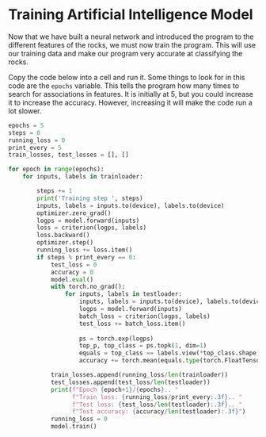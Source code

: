 # Training Artificial Intelligence Model

Now that we have built a neural network and introduced the program to the different features of the rocks, we must now train the program. This will use our training data and make our program very accurate at classifying the rocks.

Copy the code below into a cell and run it. Some things to look for in this code are the `epochs` variable. This tells the program how many times to search for associations in features. It is initially at 5, but you could increase it to increase the accuracy. However, increasing it will make the code run a lot slower.

```python
epochs = 5
steps = 0
running_loss = 0
print_every = 5
train_losses, test_losses = [], []

for epoch in range(epochs):
    for inputs, labels in trainloader:

        steps += 1
        print('Training step ', steps)
        inputs, labels = inputs.to(device), labels.to(device)
        optimizer.zero_grad()
        logps = model.forward(inputs)
        loss = criterion(logps, labels)
        loss.backward()
        optimizer.step()
        running_loss += loss.item()
        if steps % print_every == 0:
            test_loss = 0
            accuracy = 0
            model.eval()
            with torch.no_grad():
                for inputs, labels in testloader:
                    inputs, labels = inputs.to(device), labels.to(device)
                    logps = model.forward(inputs)
                    batch_loss = criterion(logps, labels)
                    test_loss += batch_loss.item()
                    
                    ps = torch.exp(logps)
                    top_p, top_class = ps.topk(1, dim=1)
                    equals = top_class == labels.view(*top_class.shape)
                    accuracy += torch.mean(equals.type(torch.FloatTensor)).item()

            train_losses.append(running_loss/len(trainloader))
            test_losses.append(test_loss/len(testloader))                    
            print(f"Epoch {epoch+1}/{epochs}.. "
                  f"Train loss: {running_loss/print_every:.3f}.. "
                  f"Test loss: {test_loss/len(testloader):.3f}.. "
                  f"Test accuracy: {accuracy/len(testloader):.3f}")
            running_loss = 0
            model.train()
```

